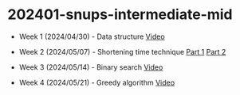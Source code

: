 # 202401-snups-intermediate-mid

- Week 1 (2024/04/30) - Data structure [Video](https://drive.google.com/file/d/16EPkXx31i-WZokW8LEqawiTom6vVfTl7/view?usp=drive_link)

- Week 2 (2024/05/07) - Shortening time technique 
[Part 1](https://drive.google.com/file/d/1qJEVwwWCRyr6liLSYU44WEuA1OpQnB0s/view?usp=sharing) 
[Part 2](https://drive.google.com/file/d/1DwnACB1zYvWWBY9FGdAb2SnujFapglEV/view?usp=sharing)

- Week 3 (2024/05/14) - Binary search [Video](https://drive.google.com/file/d/1Tu_1zVl2_F_fPFgMXjk0XqTYUMWEswML/view?usp=sharing)

- Week 4 (2024/05/21) - Greedy algorithm [Video](https://drive.google.com/file/d/1k2ngQ6cGlgFvnTUUd0Klg3BSLEbcGhHj/view?usp=sharing)
